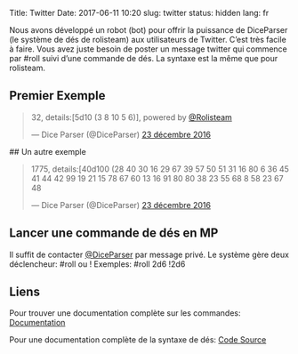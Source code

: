 Title: Twitter
Date: 2017-06-11 10:20
slug: twitter
status: hidden
lang: fr

Nous avons développé un robot (bot) pour offrir la puissance de DiceParser (le système de dés de rolisteam) aux utilisateurs de Twitter.
C’est très facile à faire.
Vous avez juste besoin de poster un message twitter qui commence par #roll suivi d’une commande de dés. La syntaxe est la même que pour rolisteam. 

## Premier Exemple

<blockquote class="twitter-tweet" data-lang="fr"><p lang="en" dir="ltr">32, details:[5d10 (3 8 10 5 6)], powered by <a href="https://twitter.com/Rolisteam">@Rolisteam</a></p>&mdash; Dice Parser (@DiceParser) <a href="https://twitter.com/DiceParser/status/812087351233089539">23 décembre 2016</a></blockquote>
<script async src="//platform.twitter.com/widgets.js" charset="utf-8"></script>

## Un autre exemple

<blockquote class="twitter-tweet" data-lang="fr"><p lang="en" dir="ltr">1775, details:[40d100 (28 40 30 16 29 67 39 57 50 51 31 16 80 6 36 45 41 44 42 99 19 21 15 78 67 60 13 16 91 80 80 38 23 55 68 8 58 23 67 48</p>&mdash; Dice Parser (@DiceParser) <a href="https://twitter.com/DiceParser/status/812233281420849152">23 décembre 2016</a></blockquote>
<script async src="//platform.twitter.com/widgets.js" charset="utf-8"></script>

## Lancer une commande de dés en MP

Il suffit de contacter [@DiceParser](https://twitter.com/DiceParser) par message privé.
Le système gère deux déclencheur: #roll ou !
Exemples: 
   #roll 2d6
   !2d6

## Liens

Pour trouver une documentation complète sur les commandes:
[Documentation](https://github.com/Rolisteam/DiceParser/blob/master/HelpMe.md)

Pour une documentation complète de la syntaxe de dés:
[Code Source](https://github.com/obiwankennedy/TwitterBot)


